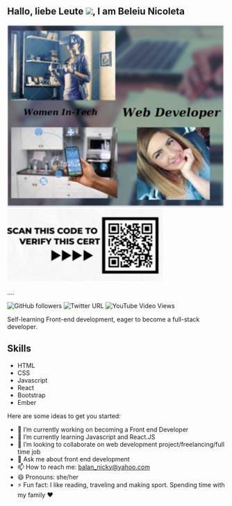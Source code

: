 ## Hallo, liebe Leute  <img src="https://raw.githubusercontent.com/MartinHeinz/MartinHeinz/master/wave.gif" width="30px">, I am Beleiu Nicoleta
![](NicoProfil1.PNG)
![](git.png)

....

![GitHub followers](https://img.shields.io/github/followers/Nico-git85?style=social)
![Twitter URL](https://img.shields.io/twitter/url?label=My%20Twitter%20Profil&style=social&url=https%3A%2F%2Ftwitter.com%2FNicoletaBeleiu)
![YouTube Video Views](https://img.shields.io/youtube/views/UC8Oxwmj3CFuI8TuS5Fo1Ujw?label=In%20progress&style=social)


Self-learning Front-end development, eager to become a full-stack developer.

## Skills 

- HTML
- CSS
- Javascript
- React
- Bootstrap
- Ember

Here are some ideas to get you started:

- 🔭 I’m currently working on becoming a Front end Developer
- 🌱 I’m currently learning Javascript and React.JS
- 👯 I’m looking to collaborate on web development project/freelancing/full time job
- 💬 Ask me about front end development 
- 📫 How to reach me: balan_nicky@yahoo.com
- 😄 Pronouns: she/her
- ⚡ Fun fact: I like reading, traveling and making sport. Spending time with my family ❤

